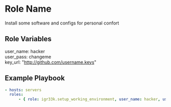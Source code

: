 Role Name
=========

Install some software and configs for personal confort

Role Variables
--------------

user_name: hacker  
user_pass: changeme  
key_url: "http://github.com/username.keys"  

Example Playbook
----------------

```YAML
- hosts: servers
  roles:
      - { role: igr33k.setup_working_environment, user_name: hacker, user_pass: changeme, key_url: "http://github.com/hacker.keys" }
```